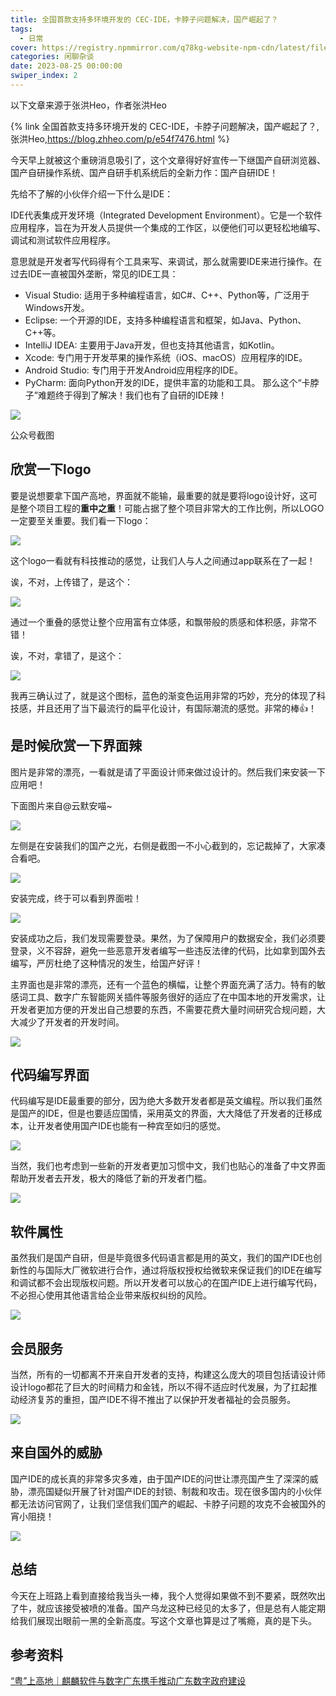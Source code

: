 ```yaml
---
title: 全国首款支持多环境开发的 CEC-IDE，卡脖子问题解决，国产崛起了？
tags:
  - 日常
cover: https://registry.npmmirror.com/q78kg-website-npm-cdn/latest/files/background7.jpg
categories: 闲聊杂谈
date: 2023-08-25 00:00:00
swiper_index: 2
---
```


以下文章来源于张洪Heo，作者张洪Heo

{% link 全国首款支持多环境开发的 CEC-IDE，卡脖子问题解决，国产崛起了？,张洪Heo,https://blog.zhheo.com/p/e54f7476.html %}

今天早上就被这个重磅消息吸引了，这个文章得好好宣传一下继国产自研浏览器、国产自研操作系统、国产自研手机系统后的全新力作：国产自研IDE！

先给不了解的小伙伴介绍一下什么是IDE：

IDE代表集成开发环境（Integrated Development Environment）。它是一个软件应用程序，旨在为开发人员提供一个集成的工作区，以便他们可以更轻松地编写、调试和测试软件应用程序。

意思就是开发者写代码得有个工具来写、来调试，那么就需要IDE来进行操作。在过去IDE一直被国外垄断，常见的IDE工具：

- Visual Studio: 适用于多种编程语言，如C#、C++、Python等，广泛用于Windows开发。
- Eclipse: 一个开源的IDE，支持多种编程语言和框架，如Java、Python、C++等。
- IntelliJ IDEA: 主要用于Java开发，但也支持其他语言，如Kotlin。
- Xcode: 专门用于开发苹果的操作系统（iOS、macOS）应用程序的IDE。
- Android Studio: 专门用于开发Android应用程序的IDE。
- PyCharm: 面向Python开发的IDE，提供丰富的功能和工具。
那么这个“卡脖子”难题终于得到了解决！我们也有了自研的IDE辣！

![](https://registry.npmmirror.com/q78kg-website-npm-cdn/latest/files/appendix/e54f7476/zhheo.png)

公众号截图

## 欣赏一下logo

要是说想要拿下国产高地，界面就不能输，最重要的就是要将logo设计好，这可是整个项目工程的**重中之重**！可能占据了整个项目非常大的工作比例，所以LOGO一定要至关重要。我们看一下logo：

![](https://registry.npmmirror.com/q78kg-website-npm-cdn/latest/files/appendix/e54f7476/zhheo%20(1).png)

这个logo一看就有科技推动的感觉，让我们人与人之间通过app联系在了一起！

诶，不对，上传错了，是这个：

![](https://registry.npmmirror.com/q78kg-website-npm-cdn/latest/files/appendix/e54f7476/zhheo%20(12).png)

通过一个重叠的感觉让整个应用富有立体感，和飘带般的质感和体积感，非常不错！

诶，不对，拿错了，是这个：

![](https://registry.npmmirror.com/q78kg-website-npm-cdn/latest/files/appendix/e54f7476/zhheo%20(2).png)

我再三确认过了，就是这个图标，蓝色的渐变色运用非常的巧妙，充分的体现了科技感，并且还用了当下最流行的扁平化设计，有国际潮流的感觉。非常的棒👍！

## 是时候欣赏一下界面辣

图片是非常的漂亮，一看就是请了平面设计师来做过设计的。然后我们来安装一下应用吧！

下面图片来自@云默安喵~

![](https://registry.npmmirror.com/q78kg-website-npm-cdn/latest/files/appendix/e54f7476/zhheo%20(3).png)

左侧是在安装我们的国产之光，右侧是截图一不小心截到的，忘记裁掉了，大家凑合看吧。

![](https://registry.npmmirror.com/q78kg-website-npm-cdn/latest/files/appendix/e54f7476/zhheo%20(11).png)

安装完成，终于可以看到界面啦！

![](https://registry.npmmirror.com/q78kg-website-npm-cdn/latest/files/appendix/e54f7476/zhheo%20(4).png)

安装成功之后，我们发现需要登录。果然，为了保障用户的数据安全，我们必须要登录，义不容辞，避免一些恶意开发者编写一些违反法律的代码，比如拿到国外去编写，严厉杜绝了这种情况的发生，给国产好评！

主界面也是非常的漂亮，还有一个蓝色的横幅，让整个界面充满了活力。特有的敏感词工具、数字广东智能网关插件等服务很好的适应了在中国本地的开发需求，让开发者更加方便的开发出自己想要的东西，不需要花费大量时间研究合规问题，大大减少了开发者的开发时间。

![](https://registry.npmmirror.com/q78kg-website-npm-cdn/latest/files/appendix/e54f7476/zhheo%20(5).png)

## 代码编写界面

代码编写是IDE最重要的部分，因为绝大多数开发者都是英文编程。所以我们虽然是国产的IDE，但是也要适应国情，采用英文的界面，大大降低了开发者的迁移成本，让开发者使用国产IDE也能有一种宾至如归的感觉。

![](https://registry.npmmirror.com/q78kg-website-npm-cdn/latest/files/appendix/e54f7476/zhheo%20(13).png)

当然，我们也考虑到一些新的开发者更加习惯中文，我们也贴心的准备了中文界面帮助开发者去开发，极大的降低了新的开发者门槛。

![](https://registry.npmmirror.com/q78kg-website-npm-cdn/latest/files/appendix/e54f7476/zhheo%20(6).png)

## 软件属性

虽然我们是国产自研，但是毕竟很多代码语言都是用的英文，我们的国产IDE也创新性的与国际大厂微软进行合作，通过将版权授权给微软来保证我们的IDE在编写和调试都不会出现版权问题。所以开发者可以放心的在国产IDE上进行编写代码，不必担心使用其他语言给企业带来版权纠纷的风险。

![](https://registry.npmmirror.com/q78kg-website-npm-cdn/latest/files/appendix/e54f7476/zhheo%20(7).png)

## 会员服务

当然，所有的一切都离不开来自开发者的支持，构建这么庞大的项目包括请设计师设计logo都花了巨大的时间精力和金钱，所以不得不适应时代发展，为了扛起推动经济复苏的重担，国产IDE不得不推出了以保护开发者福祉的会员服务。

![](https://registry.npmmirror.com/q78kg-website-npm-cdn/latest/files/appendix/e54f7476/zhheo%20(8).png)

## 来自国外的威胁

国产IDE的成长真的非常多灾多难，由于国产IDE的问世让漂亮国产生了深深的威胁，漂亮国疑似开展了针对国产IDE的封锁、制裁和攻击。现在很多国内的小伙伴都无法访问官网了，让我们坚信我们国产的崛起、卡脖子问题的攻克不会被国外的宵小阻挠！

![](https://registry.npmmirror.com/q78kg-website-npm-cdn/latest/files/appendix/e54f7476/zhheo%20(9).png)

## 总结

今天在上班路上看到直接给我当头一棒，我个人觉得如果做不到不要紧，既然吹出了牛，就应该接受被喷的准备。国产乌龙这种已经见的太多了，但是总有人能定期给我们展现出眼前一黑的全新高度。写这个文章也算是过了嘴瘾，真的是下头。

## 参考资料
[“粤”上高地｜麒麟软件与数字广东携手推动广东数字政府建设](https://mp.weixin.qq.com/s/v_smby8ua1vmnxI8mOhq8w)